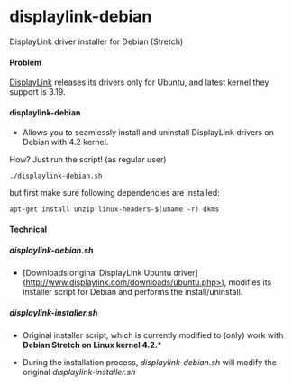 # displaylink-debian
DisplayLink driver installer for Debian (Stretch)

#### Problem
[DisplayLink](http://www.displaylink.com/) releases its drivers only for Ubuntu, and latest kernel they support is 3.19. 


#### displaylink-debian

* Allows you to seamlessly install and uninstall DisplayLink drivers on Debian with 4.2 kernel.


How? Just run the script! (as regular user)

`./displaylink-debian.sh`

but first make sure following dependencies are installed:

`apt-get install unzip linux-headers-$(uname -r) dkms`

#### Technical

##### displaylink-debian.sh

* [Downloads original DisplayLink Ubuntu driver] (http://www.displaylink.com/downloads/ubuntu.php>),  modifies its installer script for Debian and performs the install/uninstall.

##### displaylink-installer.sh

* Original installer script, which is currently modified to (only) work with **Debian Stretch on Linux kernel 4.2.***

* During the installation process, _displaylink-debian.sh_ will modify the original _displaylink-installer.sh_ 
